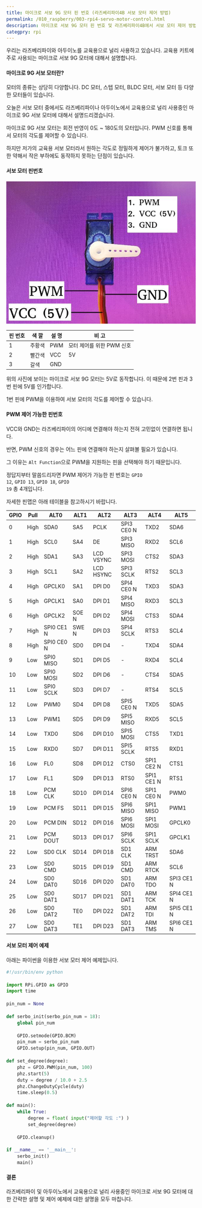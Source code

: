 ```yaml
---
title: 마이크로 서보 9G 모터 핀 번호 (라즈베리파이4B 서보 모터 제어 방법)
permalink: /010_raspberry/003-rpi4-servo-motor-control.html
description: 마이크로 서보 9G 모터 핀 번호 및 라즈베리파이4B에서 서보 모터 제어 방법 설명
categpry: rpi
---
```

우리는 라즈베리파이와 아두이노를 교육용으로 널리 사용하고 있습니다. 
교육용 키트에 주로 사용되는 마이크로 서보 9G 모터에 대해서 설명합니다. 


#### 마이크로 9G 서보 모터란?


모터의 종류는 상당히 다양합니다. 
DC 모터, 스텝 모터, BLDC 모터, 서보 모터 등 다양한 모터들이 있습니다. 


오늘은 서보 모터 중에서도 라즈베리파이나 아두이노에서 
교육용으로 널리 사용중인 마이크로 9G 서보 모터에 대해서 설명드리겠습니다. 


마이크로 9G 서보 모터는 회전 반영이 0도 ~ 180도의 모터입니다. 
PWM 신호를 통해서 모터의 각도를 제어할 수 있습니다. 


하지만 저가의 교육용 서보 모터라서 원하는 각도로 정밀하게 제어가 불가하고, 
토크 또한 약해서 작은 부하에도 동작하지 못하는 단점이 있습니다. 


#### 서보 모터 핀번호


![서보 모터 핀번호](/assets/images/003-rpi4-servo-motor-control.jpg)


|핀 번호|색  깔|설  명|비  고|
|--|--|--|--|
|1|주황색|PWM|모터 제어를 위한 PWM 신호|
|2|빨간색|VCC|5V|
|3|갈색|GND|    |


위의 사진에 보이는 마이크로 서보 9G 모터는 5V로 동작합니다. 
이 때문에 2번 핀과 3번 핀에 5V를 인가합니다. 


1번 핀에 PWM을 이용하여 서보 모터의 각도를 제어할 수 있습니다. 


#### PWM 제어 가능한 핀번호


VCC와 GND는 라즈베리파이의 어디에 연결해야 하는지 
전혀 고민없이 연결하면 됩니다. 


반면, PWM 신호의 경우는 어느 핀에 연결해야 하는지 
살펴볼 필요가 있습니다. 


그 이유는 <code>Alt Function</code>으로 PWM을 지원하는 핀을 
선택해야 하기 때문입니다. 


정답지부터 말씀드리자면 PWM 제어가 가능한 핀 번호는 
<code>GPIO 12</code>, <code>GPIO 13</code>, 
<code>GPIO 18</code>, <code>GPIO 19</code> 총 4개입니다. 


자세한 핀맵은 아래 테이블을 참고하시기 바랍니다. 


|GPIO|Pull|ALT0|ALT1|ALT2|ALT3|ALT4|ALT5|
|--|--|--|--|--|--|--|--|
|0|High|SDA0|SA5|PCLK|SPI3 CE0 N|TXD2|SDA6|
|1|High|SCL0|SA4|DE|SPI3 MISO|RXD2|SCL6|
|2|High|SDA1|SA3|LCD VSYNC|SPI3 MOSI|CTS2|SDA3|
|3|High|SCL1|SA2|LCD HSYNC|SPI3 SCLK|RTS2|SCL3|
|4|High|GPCLK0|SA1|DPI D0|SPI4 CE0 N|TXD3|SDA3|
|5|High|GPCLK1|SA0|DPI D1|SPI4 MISO|RXD3|SCL3|
|6|High|GPCLK2|SOE N|DPI D2|SPI4 MOSI|CTS3|SDA4|
|7|High|SPI0 CE1 N|SWE N|DPI D3|SPI4 SCLK|RTS3|SCL4|
|8|High|SPI0 CE0 N|SD0|DPI D4|-|TXD4|SDA4|
|9|Low|SPI0 MISO|SD1|DPI D5|-|RXD4|SCL4|
|10|Low|SPI0 MOSI|SD2|DPI D6|-|CTS4|SDA5|
|11|Low|SPI0 SCLK|SD3|DPI D7|-|RTS4|SCL5|
|12|Low|PWM0|SD4|DPI D8|SPI5 CE0 N|TXD5|SDA5|
|13|Low|PWM1|SD5|DPI D9|SPI5 MISO|RXD5|SCL5|
|14|Low|TXD0|SD6|DPI D10|SPI5 MOSI|CTS5|TXD1|
|15|Low|RXD0|SD7|DPI D11|SPI5 SCLK|RTS5|RXD1|
|16|Low|FL0|SD8|DPI D12|CTS0|SPI1 CE2 N|CTS1|
|17|Low|FL1|SD9|DPI D13|RTS0|SPI1 CE1 N|RTS1|
|18|Low|PCM CLK|SD10|DPI D14|SPI6 CE0 N|SPI1 CE0 N|PWM0|
|19|Low|PCM FS|SD11|DPI D15|SPI6 MISO|SPI1 MISO|PWM1|
|20|Low|PCM DIN|SD12|DPI D16|SPI6 MOSI|SPI1 MOSI|GPCLK0|
|21|Low|PCM DOUT|SD13|DPI D17|SPI6 SCLK|SPI1 SCLK|GPCLK1|
|22|Low|SD0 CLK|SD14|DPI D18|SD1 CLK|ARM TRST|SDA6|
|23|Low|SD0 CMD|SD15|DPI D19|SD1 CMD|ARM RTCK|SCL6|
|24|Low|SD0 DAT0|SD16|DPI D20|SD1 DAT0|ARM TDO|SPI3 CE1 N|
|25|Low|SD0 DAT1|SD17|DPI D21|SD1 DAT1|ARM TCK|SPI4 CE1 N|
|26|Low|SD0 DAT2|TE0|DPI D22|SD1 DAT2|ARM TDI|SPI5 CE1 N|
|27|Low|SD0 DAT3|TE1|DPI D23|SD1 DAT3|ARM TMS|SPI6 CE1 N|


#### 서보 모터 제어 예제


아래는 파이썬을 이용한 서보 모터 제어 예제입니다. 


```python
#!/usr/bin/env python

import RPi.GPIO as GPIO
import time

pin_num = None

def serbo_init(serbo_pin_num = 18):
    global pin_num

    GPIO.setmode(GPIO.BCM)
    pin_num = serbo_pin_num
    GPIO.setup(pin_num, GPIO.OUT)

def set_degree(degree):
    phz = GPIO.PWM(pin_num, 100)
    phz.start(5)
    duty = degree / 10.0 + 2.5
    phz.ChangeDutyCycle(duty)
    time.sleep(0.5)

def main():
    while True:
        degree = float( input("제어할 각도 :") )
        set_degree(degree)

    GPIO.cleanup()

if __name__ == '__main__':
    serbo_init()
    main()
```


#### 결론


라즈베리파이 및 아두이노에서 교육용으로 널리 사용중인 
마이크로 서보 9G 모터에 대한 간략한 설명 및 
제어 예제에 대한 설명을 모두 마칩니다. 
